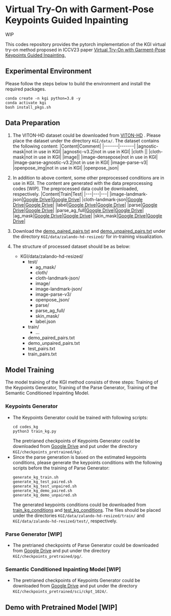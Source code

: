 # Virtual Try-On with Garment-Pose Keypoints Guided Inpainting

WIP

This codes repository provides the pytorch implementation of the KGI virtual try-on method proposed in ICCV23 paper [Virtual Try-On with Garment-Pose Keypoints Guided Inpainting.](https://openaccess.thecvf.com/content/ICCV2023/papers/Li_Virtual_Try-On_with_Pose-Garment_Keypoints_Guided_Inpainting_ICCV_2023_paper.pdf)

## Experimental Environment 
Please follow the steps below to build the environment and install the required packages.
```
conda create -n kgi python=3.8 -y
conda activate kgi
bash install_pkgs.sh
```

## Data Preparation
1. The VITON-HD dataset could be downloaded from [VITON-HD](https://www.dropbox.com/s/10bfat0kg4si1bu/zalando-hd-resized.zip?dl=0) . Please place the dataset under the directory `KGI/data/`. The dataset contains the following content:
   |Content|Comment|
   |-------|-------|
   |agnostic-mask|not in use in KGI|
   |agnostic-v3.2|not in use in KGI|
   |cloth ||
   |cloth-mask|not in use in KGI|
   |image||
   |image-densepose|not in use in KGI|
   |image-parse-agnostic-v3.2|not in use in KGI|
   |image-parse-v3|
   |openpose_img|not in use in KGI|
   |openpose_json|
   
2. In addition to above content, some other preprocessed conditions are in use in KGI. The content are generated with the data preprocessing codes [WIP]. The preprocessed data could be downloaded, respectively.
   |Content|Train|Test|
   |---|---|---|
   |image-landmark-json|[Google Drive](https://drive.google.com/file/d/1G02Vo93laqDcPAD2_AUufoa_IOWKOerK/view?usp=drive_link)|[Google Drive](https://drive.google.com/file/d/1y1GTxQGTL57lvFXDko3pZgDd6Ag3ER3O/view?usp=drive_link)|
   |cloth-landmark-json|[Google Drive](https://drive.google.com/file/d/1QgEBXEm-md6nus0jAV7IXGU1KjHNqX4o/view?usp=drive_link)|[Google Drive](https://drive.google.com/file/d/1TCv4BzzjwrnLnfJrw_3MSnzzMKyr0dV4/view?usp=drive_link)|
   |label|[Google Drive](https://drive.google.com/file/d/1lhOOET1yREmvTyMjQRzEkWRuIw8zcYIG/view?usp=drive_link)|[Google Drive](https://drive.google.com/file/d/1SKTF9EztKlb3NXl0VhcoKjbU6ILUq1J8/view?usp=drive_link)|
   |parse|[Google Drive](https://drive.google.com/file/d/1kzRjJSFtDouCdOcXK762firAKJHf4Mb-/view?usp=drive_link)|[Google Drive](https://drive.google.com/file/d/1ponGgA-dVg2z71ebFA4W-1ndGsqV2Xwl/view?usp=drive_link)|
   |parse_ag_full|[Google Drive](https://drive.google.com/file/d/1zXYHM9MmwEDi9zAeqLBXWh_xZK18-Wvj/view?usp=drive_link)|[Google Drive](https://drive.google.com/file/d/1DgtU6TQJC7hPMu6kC8R4NsjH4Bb2kU9j/view?usp=drive_link)|
   |ag_mask|[Google Drive](https://drive.google.com/file/d/1m-d6_YkhLV6Xjg06yBGVVCQ3COFxmrLv/view?usp=drive_link)|[Google Drive](https://drive.google.com/file/d/1KLW2XERt5BlEcnbjzJ-tVFzfTO3oNgN-/view?usp=drive_link)|
   |skin_mask|[Google Drive](https://drive.google.com/file/d/1wSD4VH-auZaNIbY87whR5gLB6l-MF20d/view?usp=drive_link)|[Google Drive](https://drive.google.com/file/d/1E09kBvCNVZdXxLg0Dx7SNM4PlKWkzkGs/view?usp=drive_link)|
   
3. Download the [demo_paired_pairs.txt](https://drive.google.com/file/d/1wcMj7S-P6XnyePrpa_VgZpN5mXpDJLRA/view?usp=drive_link) and [demo_unpaired_pairs.txt](https://drive.google.com/file/d/12dB0Zh5iVZmVz7ptss3Lw5Y6zl0s1EQ0/view?usp=drive_link) under the directory `KGI/data/zalando-hd-resized/` for in-training visualization.
4. The structure of processed dataset should be as below:
   * KGI/data/zalando-hd-resized/
      * test/
         * ag_mask/
         * cloth/
         * cloth-landmark-json/
         * image/
         * image-landmark-json/
         * image-parse-v3/
         * openpose_json/
         * parse/
         * parse_ag_full/
         * skin_mask/
         * label.json
      * train/
         * ...
      * demo_paired_pairs.txt
      * demo_unpaired_pairs.txt
      * test_pairs.txt
      * train_pairs.txt
   
## Model Training
The model training of the KGI method consists of three steps: Training of the Keypoints Generator, Training of the Parse Generator, Training of the Semantic Conditioned Inpainting Model.
### Keypoints Generator
* The Keypoints Generator could be trained with following scripts:
   ```
   cd codes_kg
   python3 train_kg.py
   ```
  The pretrianed checkpoints of Keypoints Generator could be downloaded from [Google Drive](https://drive.google.com/file/d/1FQbeWkcqgSqycznGW6INWt2kkrk5nG3H/view?usp=drive_link) and put under the directory `KGI/checkpoints_pretrained/kg/`.
* Since the parse generation is based on the estimated keypoints conditions, please generate the keypoints conditions with the following scripts before the training of Parse Generator:
  ```
  generate_kg_train.sh
  generate_kg_test_paired.sh
  generate_kg_test_unpaired.sh
  generate_kg_demo_paired.sh
  generate_kg_demo_unpaired.sh
  ```
  The generated keypoints conditions could be downloaded from [train_kg_conditions](https://drive.google.com/file/d/1Fpte42AvLOgnXtaiND9J3K2Q9DpIsLQe/view?usp=drive_link) and [test_kg_conditions](https://drive.google.com/file/d/1ykj5vpPyB9gwR4LxZX372l4KxLhLm7Lq/view?usp=drive_link). The files should be placed under the directories `KGI/data/zalando-hd-resized/train/` and `KGI/data/zalando-hd-resized/test/`, respectively.
### Parse Generator [WIP]
* The pretrianed checkpoints of Parse Generator could be downloaded from [Google Drive](https://drive.google.com/file/d/16mRDZqc_7vAnlIMp2103VU3yOBI_naa6/view?usp=drive_link) and put under the directory `KGI/checkpoints_pretrained/pg/`.
### Semantic Conditioned Inpainting Model [WIP]
* The pretrianed checkpoints of Keypoints Generator could be downloaded from [Google Drive](https://drive.google.com/file/d/1guxm63mRMH64xiycDHsEqNb_q3KqueDB/view?usp=drive_link) and put under the directory `KGI/checkpoints_pretrained/sci/ckpt_1024/`.
## Demo with Pretrained Model [WIP]
